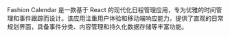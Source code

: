 Fashion Calendar 是一款基于 React 的现代化日程管理应用，专为优雅的时间管理和事件跟踪而设计。该应用注重用户体验和移动端响应能力，提供了直观的日常规划界面，具备事件分类、内容管理和持久化数据存储等丰富功能。

